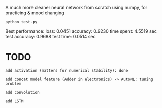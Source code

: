 A much more cleaner neural network from scratch using numpy, for practicing & mood changing

    python test.py

Best performance: 
 loss: 0.0451 accuracy: 0.9230
 time spent: 4.5519 sec
 test accuracy: 0.9688
 test time: 0.0514 sec

# TODO

    add activation (matters for numerical stability): done

    add concat model feature (Adder in electronics) -> AutoML: tuning problem

    add convolution

    add LSTM


